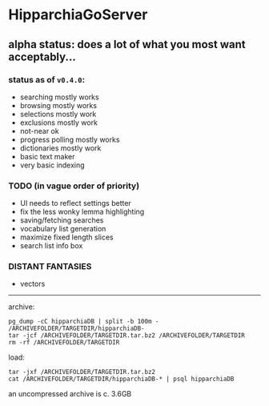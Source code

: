 # HipparchiaGoServer

## alpha status: does a lot of what you most want acceptably...

### status as of `v0.4.0`:

* searching mostly works 
* browsing mostly works
* selections mostly work 
* exclusions mostly work
* not-near ok
* progress polling mostly works
* dictionaries mostly work
* basic text maker
* very basic indexing

### TODO (in vague order of priority)

* UI needs to reflect settings better
* fix the less wonky lemma highlighting
* saving/fetching searches
* vocabulary list generation
* maximize fixed length slices
* search list info box

### DISTANT FANTASIES
* vectors

---

archive:
```
pg_dump -cC hipparchiaDB | split -b 100m - /ARCHIVEFOLDER/TARGETDIR/hipparchiaDB-
tar -jcf /ARCHIVEFOLDER/TARGETDIR.tar.bz2 /ARCHIVEFOLDER/TARGETDIR
rm -rf /ARCHIVEFOLDER/TARGETDIR
```

load:
```
tar -jxf /ARCHIVEFOLDER/TARGETDIR.tar.bz2
cat /ARCHIVEFOLDER/TARGETDIR/hipparchiaDB-* | psql hipparchiaDB
```

an uncompressed archive is c. 3.6GB
